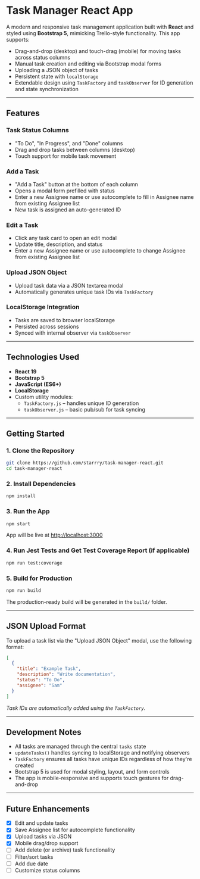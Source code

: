#  Task Manager React App

A modern and responsive task management application built with **React** and styled using **Bootstrap 5**, mimicking Trello-style functionality. This app supports:

-  Drag-and-drop (desktop) and touch-drag (mobile) for moving tasks across status columns  
-  Manual task creation and editing via Bootstrap modal forms  
-  Uploading a JSON object of tasks  
-  Persistent state with `localStorage`  
-  Extendable design using `TaskFactory` and `taskObserver` for ID generation and state synchronization  

---

##  Features

###  Task Status Columns
- "To Do", "In Progress", and "Done" columns
- Drag and drop tasks between columns (desktop)
- Touch support for mobile task movement

###  Add a Task
- "Add a Task" button at the bottom of each column
- Opens a modal form prefilled with status
- Enter a new Assignee name or use autocomplete to fill in Assignee name from existing Assignee list
- New task is assigned an auto-generated ID

###  Edit a Task
- Click any task card to open an edit modal
- Update title, description, and status
- Enter a new Assignee name or use autocomplete to change Assignee from existing Assignee list

###  Upload JSON Object
- Upload task data via a JSON textarea modal
- Automatically generates unique task IDs via `TaskFactory`

###  LocalStorage Integration
- Tasks are saved to browser localStorage
- Persisted across sessions
- Synced with internal observer via `taskObserver`

---

##  Technologies Used

- **React 19**
- **Bootstrap 5**
- **JavaScript (ES6+)**
- **LocalStorage**
- Custom utility modules:
  - `TaskFactory.js` – handles unique ID generation
  - `taskObserver.js` – basic pub/sub for task syncing

---

##  Getting Started

### 1. Clone the Repository

```bash
git clone https://github.com/starrry/task-manager-react.git
cd task-manager-react
```

### 2. Install Dependencies

```bash
npm install
```

### 3. Run the App

```bash
npm start
```

App will be live at [http://localhost:3000](http://localhost:3000)

### 4. Run Jest Tests and Get Test Coverage Report (if applicable)

```bash
npm run test:coverage
```

### 5. Build for Production

```bash
npm run build
```

The production-ready build will be generated in the `build/` folder.

---

##  JSON Upload Format

To upload a task list via the "Upload JSON Object" modal, use the following format:

```json
[
  {
    "title": "Example Task",
    "description": "Write documentation",
    "status": "To Do",
    "assignee": "Sam"
  }
]
```

 *Task IDs are automatically added using the `TaskFactory`.*

---

##  Development Notes

- All tasks are managed through the central `tasks` state
- `updateTasks()` handles syncing to localStorage and notifying observers
- `TaskFactory` ensures all tasks have unique IDs regardless of how they're created
- Bootstrap 5 is used for modal styling, layout, and form controls
- The app is mobile-responsive and supports touch gestures for drag-and-drop

---

##  Future Enhancements

- [x] Edit and update tasks
- [x] Save Assignee list for autocomplete functionality
- [x] Upload tasks via JSON
- [x] Mobile drag/drop support
- [ ] Add delete (or archive) task functionality
- [ ] Filter/sort tasks
- [ ] Add due date
- [ ] Customize status columns
